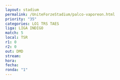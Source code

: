 ```yaml
---
layout: stadium
permalink: /UniteForzeStadium/palco-vaporeon.html
priority: "35"
categories: LO1 TRS TAES
liga: LIGA INDIGO
match: 5
local: TSR
r1: 0
r2: 0
out: DMD
stream: 
hora: 
fecha: 
ronda: "1"
---
```

